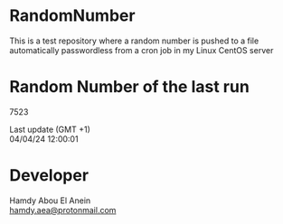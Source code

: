 # RandomNumber    
This is a test repository where a random number is pushed to a file automatically passwordless from a cron job in my Linux CentOS server    
# Random Number of the last run   
7523
      
Last update (GMT +1)    
04/04/24 12:00:01
# Developer    
Hamdy Abou El Anein   
hamdy.aea@protonmail.com
